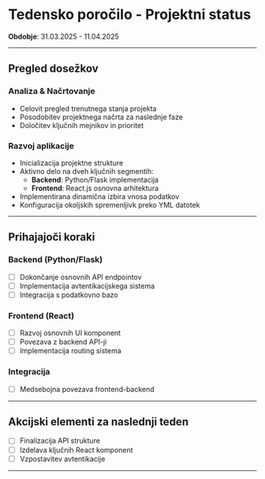 # Tedensko poročilo - Projektni status  
**Obdobje**: 31.03.2025 - 11.04.2025  

---

## Pregled dosežkov  
### Analiza & Načrtovanje  
- Celovit pregled trenutnega stanja projekta  
- Posodobitev projektnega načrta za naslednje faze  
- Določitev ključnih mejnikov in prioritet  

### Razvoj aplikacije  
- Inicializacija projektne strukture  
- Aktivno delo na dveh ključnih segmentih:  
  - **Backend**: Python/Flask implementacija  
  - **Frontend**: React.js osnovna arhitektura  
- Implementirana dinamična izbira vnosa podatkov  
- Konfiguracija okoljskih spremenljivk preko YML datotek  

---

## Prihajajoči koraki  

### Backend (Python/Flask)  
- [ ] Dokončanje osnovnih API endpointov  
- [ ] Implementacija avtentikacijskega sistema  
- [ ] Integracija s podatkovno bazo  

### Frontend (React)  
- [ ] Razvoj osnovnih UI komponent  
- [ ] Povezava z backend API-ji  
- [ ] Implementacija routing sistema  

### Integracija  
- [ ] Medsebojna povezava frontend-backend   

---

## Akcijski elementi za naslednji teden  
- [ ] Finalizacija API strukture  
- [ ] Izdelava ključnih React komponent  
- [ ] Vzpostavitev avtentikacije  

---
